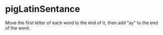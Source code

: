# pigLatinSentance
Move the first letter of each word to the end of it, then add "ay" to the end of the word.

